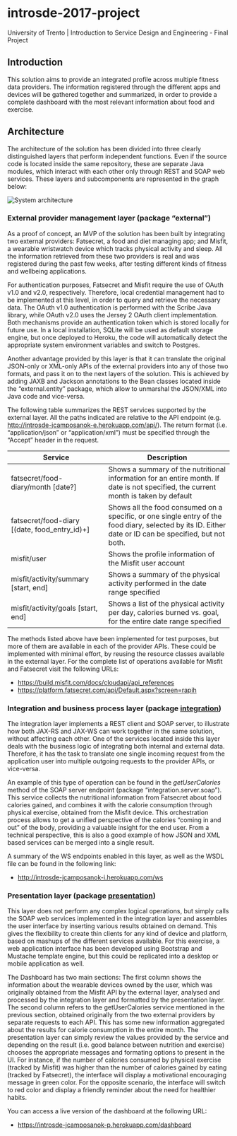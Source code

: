 # introsde-2017-project
University of Trento | Introduction to Service Design and Engineering - Final Project

## Introduction

This solution aims to provide an integrated profile across multiple fitness data providers. 
The information registered through the different apps and devices will be gathered together and summarized, in order to provide a complete dashboard with the most relevant information about food and exercise.

## Architecture

The architecture of the solution has been divided into three clearly distinguished layers that perform independent functions. Even if the source code is located inside the same repository, these are separate Java modules, which interact with each other only through REST and SOAP web services. These layers and subcomponents are represented in the graph below:

![System architecture](arch.png)

### External provider management layer (package “external”)
As a proof of concept, an MVP of the solution has been built by integrating two external providers: Fatsecret, a food and diet managing app; and Misfit, a wearable wristwatch device which tracks physical activity and sleep. All the information retrieved from these two providers is real and was registered during the past few weeks, after testing different kinds of fitness and wellbeing applications.

For authentication purposes, Fatsecret and Misfit require the use of OAuth v1.0 and v2.0, respectively. Therefore, local credential management had to be implemented at this level, in order to query and retrieve the necessary data. The OAuth v1.0 authentication is performed with the Scribe Java library, while OAuth v2.0 uses the Jersey 2 OAuth client implementation. Both mechanisms provide an authentication token which is stored locally for future use. In a local installation, SQLite will be used as default storage engine, but once deployed to Heroku, the code will automatically detect the appropriate system environment variables and switch to Postgres.

Another advantage provided by this layer is that it can translate the original JSON-only or XML-only APIs of the external providers into any of those two formats, and pass it on to the next layers of the solution. This is achieved by adding JAXB and Jackson annotations to the Bean classes located inside the “external.entity” package, which allow to unmarshal the JSON/XML into Java code and vice-versa. 

The following table summarizes the REST services supported by the external layer. All the paths indicated are relative to the API endpoint (e.g. http://introsde-jcamposanok-e.herokuapp.com/api/). The return format (i.e. “application/json” or “application/xml”) must be specified through the “Accept” header in the request.


Service | Description
--------|------------
fatsecret/food-diary/month [date?] | Shows a summary of the nutritional information for an entire month. If date is not specified, the current month is taken by default
fatsecret/food-diary [(date, food_entry_id)+] | Shows all the food consumed on a specific, or one single entry of the food diary, selected by its ID. Either date or ID can be specified, but not both.
misfit/user | Shows the profile information of the Misfit user account
misfit/activity/summary [start, end] | Shows a summary of the physical activity performed in the date range specified
misfit/activity/goals [start, end] | Shows a list of the physical activity per day, calories burned vs. goal, for the entire date range specified

The methods listed above have been implemented for test purposes, but more of them are available in each of the provider APIs. These could be implemented with minimal effort, by reusing the resource classes available in the external layer. For the complete list of operations available for Misfit and Fatsecret visit the following URLs:

- https://build.misfit.com/docs/cloudapi/api_references
- https://platform.fatsecret.com/api/Default.aspx?screen=rapih


### Integration and business process layer (package [integration](/integration))

The integration layer implements a REST client and SOAP server, to illustrate how both JAX-RS and JAX-WS can work together in the same solution, without affecting each other. One of the services located inside this layer deals with the business logic of integrating both internal and external data. Therefore, it has the task to translate one single incoming request from the application user into multiple outgoing requests to the provider APIs, or vice-versa. 

An example of this type of operation can be found in the *getUserCalories* method of the SOAP server endpoint (package “integration.server.soap”). This service collects the nutritional information from Fatsecret about food calories gained, and combines it with the calorie consumption through physical exercise, obtained from the Misfit device. This orchestration process allows to get a unified perspective of the calories “coming in and out” of the body, providing a valuable insight for the end user. From a technical perspective, this is also a good example of how JSON and XML based services can be merged into a single result.

A summary of the WS endpoints enabled in this layer, as well as the WSDL file can be found in the following link:

- http://introsde-jcamposanok-i.herokuapp.com/ws


### Presentation layer (package [presentation](/presentation))
This layer does not perform any complex logical operations, but simply calls the SOAP web services implemented in the integration layer and assembles the user interface by inserting various results obtained on demand. This gives the flexibility to create thin clients for any kind of device and platform, based on mashups of the different services available. For this exercise, a web application interface has been developed using Bootstrap and Mustache template engine, but this could be replicated into a desktop or mobile application as well. 

The Dashboard has two main sections: The first column shows the information about the wearable devices owned by the user, which was originally obtained from the Misfit API by the external layer, analysed and processed by the integration layer and formatted by the presentation layer. The second column refers to the getUserCalories service mentioned in the previous section, obtained originally from the two external providers by separate requests to each API. This has some new information aggregated about the results for calorie consumption in the entire month. The presentation layer can simply review the values provided by the service and depending on the result (i.e. good balance between nutrition and exercise) chooses the appropriate messages and formating options to present in the UI. For instance, if the number of calories consumed by physical exercise (tracked by Misfit) was higher than the number of calories gained by eating (tracked by Fatsecret), the interface will display a motivational encouraging message in green color. For the opposite scenario, the interface will switch to red color and display a friendly reminder about the need for healthier habits.

You can access a live version of the dashboard at the following URL:

- https://introsde-jcamposanok-p.herokuapp.com/dashboard
